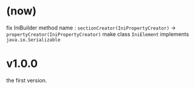 # (now)
fix IniBuilder method name : `sectionCreator(IniPropertyCreator)` -> `propertyCreator(IniPropertyCreator)`
make class `IniElement` implements `java.io.Serializable`

# v1.0.0 
the first version.